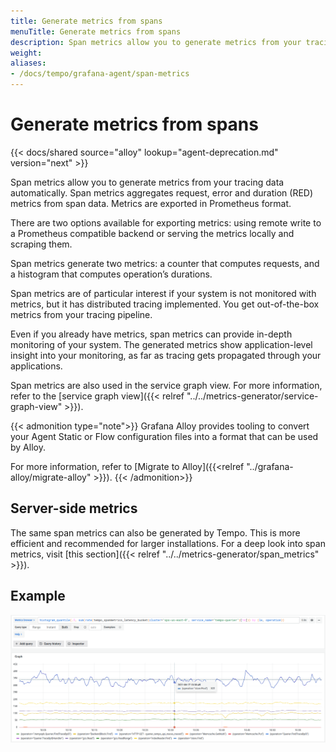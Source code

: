 ```yaml
---
title: Generate metrics from spans
menuTitle: Generate metrics from spans
description: Span metrics allow you to generate metrics from your tracing data automatically.
weight:
aliases:
- /docs/tempo/grafana-agent/span-metrics
---
```


# Generate metrics from spans

{{< docs/shared source="alloy" lookup="agent-deprecation.md" version="next" >}}

Span metrics allow you to generate metrics from your tracing data automatically.
Span metrics aggregates request, error and duration (RED) metrics from span data.
Metrics are exported in Prometheus format.

There are two options available for exporting metrics: using remote write to a Prometheus compatible backend or serving the metrics locally and scraping them.

Span metrics generate two metrics: a counter that computes requests, and a histogram that computes operation’s durations.

Span metrics are of particular interest if your system is not monitored with metrics,
but it has distributed tracing implemented.
You get out-of-the-box metrics from your tracing pipeline.

Even if you already have metrics, span metrics can provide in-depth monitoring of your system.
The generated metrics show application-level insight into your monitoring,
as far as tracing gets propagated through your applications.

Span metrics are also used in the service graph view.
For more information, refer to the [service graph view]({{< relref "../../metrics-generator/service-graph-view" >}}).

{{< admonition type="note">}}
Grafana Alloy provides tooling to convert your Agent Static or Flow configuration files into a format that can be used by Alloy.

For more information, refer to [Migrate to Alloy]({{<relref "../grafana-alloy/migrate-alloy" >}}).
{{< /admonition>}}

## Server-side metrics

The same span metrics can also be generated by Tempo.
This is more efficient and recommended for larger installations.
For a deep look into span metrics, visit [this section]({{< relref "../../metrics-generator/span_metrics" >}}).

## Example

<p align="center"><img src="../../../metrics-generator/span-metrics-example.png" alt="Span metrics overview"></p>
